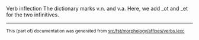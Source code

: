 Verb inflection
The dictionary marks v.n. and v.a. Here, we add _ot and _et for the two infinitives.

* * *

<small>This (part of) documentation was generated from [src/fst/morphology/affixes/verbs.lexc](https://github.com/giellalt/lang-sju-x-sydlapsk/blob/main/src/fst/morphology/affixes/verbs.lexc)</small>
